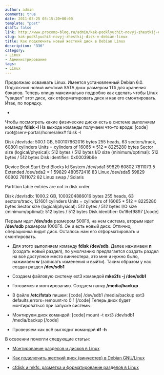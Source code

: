 ```yaml
---
author: admin
comments: true
date: 2011-03-25 05:15:20+00:00
template: "post"
draft: false
link: http://www.procomp-blog.ru/admin/kak-podklyuchit-novyj-zhestkij-disk-v-debian-linux/
slug: kak-podklyuchit-novyj-zhestkij-disk-v-debian-linux
title: Как подключить новый жесткий диск в Debian Linux
description: "336"
category:
- Linux
- Администрирование
tags:
- Linux
---
```


Продолжаю осваивать Linux. 
Имеется установленный Debian 6.0. Подключил новый жесткий SATA диск размером 1Тб для хранения бэкапов. Теперь опишу максимально подробно как сделать чтобы Linux "увидел" этот диск, как отформатировать диск и как его смонтировать.     <!-- more -->
Итак, по порядку. 



	
  * 
Чтобы посмотреть какие физические диски есть в системе выполняем команду **fdisk -l**
На выходе команды получаем что-то вроде:
[code]
root@serv-portal:/home/alex# fdisk -l

Disk /dev/sda: 500.1 GB, 500107862016 bytes
255 heads, 63 sectors/track, 60801 cylinders
Units = cylinders of 16065 * 512 = 8225280 bytes
Sector size (logical/physical): 512 bytes / 512 bytes
I/O size (minimum/optimal): 512 bytes / 512 bytes
Disk identifier: 0x00039b6e

   Device Boot      Start         End      Blocks   Id  System
/dev/sda1           59829       60802     7811073    5  Extended
/dev/sda2   *           1       59829   480572416   83  Linux
/dev/sda5           59829       60802     7811072   82  Linux swap / Solaris

Partition table entries are not in disk order

Disk /dev/sdb: 1000.2 GB, 1000204886016 bytes
255 heads, 63 sectors/track, 121601 cylinders
Units = cylinders of 16065 * 512 = 8225280 bytes
Sector size (logical/physical): 512 bytes / 512 bytes
I/O size (minimum/optimal): 512 bytes / 512 bytes
Disk identifier: 0x16ef9897
[/code]

Первым идет **/dev/sda** размером 500Гб, на нем система, вторым идет **/dev/sdb** размером 1000Гб. Он и есть новый диск. Отлично, операционка видит диск. Осталось нам его отформатировать и смонтировать.


	
  * Для этого выполняем команду **fdisk /dev/sdb**. Далее нажимаем  **n** (создать новый раздел), по умолчанию предлагается создать раздел на всё доступное место винчестера, это мне и нужно было, нажимаем  **w** (записать изменения и выйти). Таким образом у нас создан раздел **/dev/sdb1**


	
  * Создаем файловую систему ext3 командой  **mke2fs -j /dev/sdb1**

	
  * Готовимся к монтированию. Создаем папку **/media/backup**

	
  * В файле **/etc/fstab** пишем:
[code]
/dev/sdb1   /media/backup   ext3   defaults,errors=remount-ro   0   1
[/code]
Теперь диск будет монтироваться при запуске системы.

	
  * Монтируем диск командой:
[code]
mount -t ext3 /dev/sdb1 /media/backup
[/code]


	
  * Проверяем как всё выглядит командой **df -h**



В освоении помогли следующие статьи:

	
  * [Монтирование разделов и дисков в Linux](http://mydebianblog.blogspot.com/2008/09/linux.html)

	
  * [Как подключить жесткий диск (винчестер) в Debian GNU/Linux](http://www.strizhkov.ru/archives/74)

	
  * [cfdisk и mkfs: разметка и форматирование разделов в Linux](http://mydebianblog.blogspot.com/2008/10/cfdisk-mkfs-linux.html)


